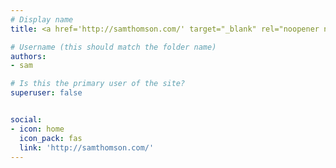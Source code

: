 ```yaml
---
# Display name
title: <a href='http://samthomson.com/' target="_blank" rel="noopener noreferrer">Sam Thomson</a>

# Username (this should match the folder name)
authors:
- sam

# Is this the primary user of the site?
superuser: false


social:
- icon: home
  icon_pack: fas
  link: 'http://samthomson.com/'
---
```

